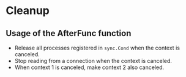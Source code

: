 # Cleanup

## Usage of the AfterFunc function

- Release all processes registered in `sync.Cond` when the context is canceled.
- Stop reading from a connection when the context is canceled.
- When context 1 is canceled, make context 2 also canceled.
